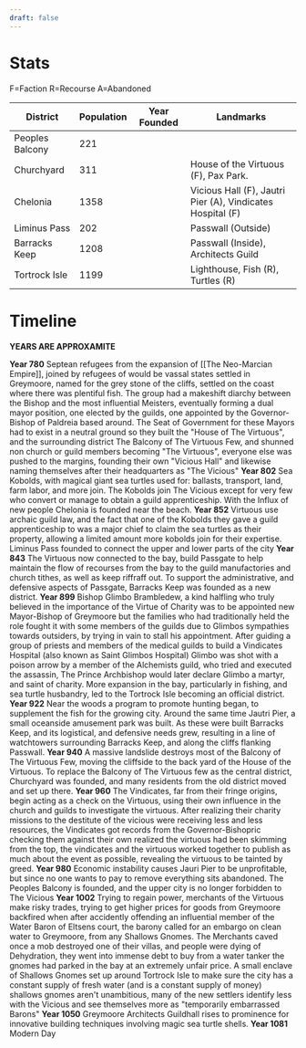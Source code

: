 ```yaml
---
draft: false
---
```


# Stats

F=Faction R=Recourse A=Abandoned

| District        | Population | Year Founded | Landmarks                                                  |
| --------------- | ---------- | ------------ | ---------------------------------------------------------- |
| Peoples Balcony | 221        |              |                                                            |
| Churchyard      | 311        |              | House of the Virtuous (F), Pax Park.                       |
| Chelonia        | 1358       |              | Vicious Hall (F), Jautri Pier (A), Vindicates Hospital (F) |
| Liminus Pass    | 202        |              | Passwall (Outside)                                         |
| Barracks Keep   | 1208       |              | Passwall (Inside), Architects Guild                        |
| Tortrock Isle   | 1199       |              | Lighthouse, Fish (R), Turtles (R)                          |
# Timeline

**YEARS ARE APPROXAMITE** 

**Year 780**
Septean refugees from the expansion of [[The Neo-Marcian Empire]], joined by refugees of would be vassal states settled in Greymoore, named for the grey stone of the cliffs, settled on the coast where there was plentiful fish. The group had a makeshift diarchy between the Bishop and the most influential Meisters, eventually forming a dual mayor position, one elected by the guilds, one appointed by the Governor-Bishop of Paldreia based around. The Seat of Government for these Mayors had to exist in a neutral ground so they built the "House of The Virtuous", and the surrounding district The Balcony of The Virtuous Few, and shunned non church or guild members becoming "The Virtuous", everyone else was pushed to the margins, founding their own "Vicious Hall" and likewise naming themselves after their headquarters as "The Vicious"
**Year 802**
Sea Kobolds, with magical giant sea turtles used for: ballasts, transport, land, farm labor, and more join. The Kobolds join The Vicious except for very few who convert or manage to obtain a guild apprenticeship. With the Influx of new people Chelonia is founded near the beach.
**Year 852**
Virtuous use archaic guild law, and the fact that one of the Kobolds they gave a guild apprenticeship to was a major chief to claim the sea turtles as their property, allowing a limited amount more kobolds join for their expertise. Liminus Pass founded to connect the upper and lower parts of the city
**Year 843**
The Virtuous now connected to the bay, build Passgate to help maintain the flow of recourses from the bay to the guild manufactories and church tithes, as well as keep riffraff out. To support the administrative, and defensive aspects of Passgate, Barracks Keep was founded as a new district.
**Year 899**
Bishop Glimbo Brambledew, a kind halfling who truly believed in the importance of the Virtue of Charity was to be appointed new Mayor-Bishop of Greymoore but the families who had traditionally held the role fought it with some members of the guilds due to Glimbos sympathies towards outsiders, by trying in vain to stall his appointment. After guiding a group of priests and members of the medical guilds to build a Vindicates Hospital (also known as Saint Glimbos Hospital) Glimbo was shot with a poison arrow by a member of the Alchemists guild, who tried and executed the assassin, The Prince Archbishop would later declare Glimbo a martyr, and saint of charity. More expansion in the bay, particularly in fishing, and sea turtle husbandry, led to the Tortrock Isle becoming an official district.
**Year 922**
Near the woods a program to promote hunting began, to supplement the fish for the growing city. Around the same time Jautri Pier, a small oceanside amusement park was built. As these were built Barracks Keep, and its logistical, and defensive needs grew, resulting in a line of  watchtowers surrounding Barracks Keep, and along the cliffs flanking Passwall.
**Year 940**
A massive landslide destroys most of the Balcony of The Virtuous Few, moving the cliffside to the back yard of the House of the Virtuous. To replace the Balcony of The Virtuous few as the central district, Churchyard was founded, and many residents from the old district moved and set up there.
**Year 960**
The Vindicates, far from their fringe origins, begin acting as a check on the Virtuous, using their own influence in the church and guilds to investigate the virtuous. After realizing their charity missions to the destitute of the vicious were receiving less and less resources, the Vindicates got records from the Governor-Bishopric checking them against their own realized the virtuous had been skimming from the top, the vindicates and the virtuous worked together to publish as much about the event as possible, revealing the virtuous to be tainted by greed.
**Year 980**
Economic instability causes Jauri Pier to be unprofitable, but since no one wants to pay to remove everything sits abandoned. The Peoples Balcony is founded, and the upper city is no longer forbidden to The Vicious
**Year 1002**
Trying to regain power, merchants of the Virtuous make risky trades, trying to get higher prices for goods from Greymoore backfired when after accidently offending an influential member of the Water Baron of Eltsens court, the barony called for an embargo on clean water to Greymoore, from any Shallows Gnomes. The Merchants caved once a mob destroyed one of their villas, and people were dying of Dehydration, they went into immense debt to buy from a water tanker the gnomes had parked in the bay at an extremely unfair price. A small enclave of Shallows Gnomes set up around Tortrock Isle to make sure the city has a constant supply of fresh water (and is a constant supply of money) shallows gnomes aren't unambitious, many of the new settlers identify less with the Vicious and see themselves more as "temporarily embarrassed Barons"
**Year 1050**
Greymoore Architects Guildhall rises to prominence for innovative building techniques involving magic sea turtle shells.
**Year 1081**
Modern Day